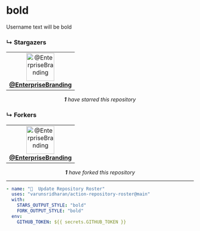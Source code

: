 # bold
Username text will be bold

### ↳ Stargazers

<!-- REPOSITORY_STARS:START -->
<table><tbody><tr><td align="center"><a href="https://github.com/EnterpriseBranding" rel="nofollow"><img src="https://avatars3.githubusercontent.com/u/6123260?v=4" alt="@EnterpriseBranding" style="max-width:100%;" width="75px;"><br/><b>@EnterpriseBranding</b></a> </td></tr></tbody></table><p align="center"><i><b>1</b> have starred this repository</i></p>
<!-- REPOSITORY_STARS:END -->

### ↳ Forkers

<!-- REPOSITORY_FORKS:START -->
<table><tbody><tr><td align="center"><a href="https://github.com/EnterpriseBranding" rel="nofollow"><img src="https://avatars3.githubusercontent.com/u/6123260?v=4" alt="@EnterpriseBranding" style="max-width:100%;" width="75px;"><br/><b>@EnterpriseBranding</b></a> </td></tr></tbody></table><p align="center"><i><b>1</b> have forked this repository</i></p>
<!-- REPOSITORY_FORKS:END -->

---

```yml
- name: "🐔  Update Repository Roster"
  uses: "varunsridharan/action-repository-roster@main"
  with:
    STARS_OUTPUT_STYLE: "bold"
    FORK_OUTPUT_STYLE: "bold"
  env:
    GITHUB_TOKEN: ${{ secrets.GITHUB_TOKEN }}
```

